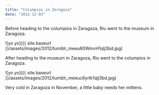 ```yaml
---
title: "Columpios in Zaragoza"
date: "2012-12-03"
---
```


Before heading to the columpios in Zaragoza, Riu went to the museum in Zaragoza.

![yo yo]({{ site.baseurl }}/assets/images/2012/tumblr_meeu60WmvH1qlj3bd.jpg)

After heading to the museum in Zaragoza, Riu went to the columpios in Zaragoza.

![yo yo]({{ site.baseurl }}/assets/images/2012/tumblr_meeuc6yrlk1qlj3bd.jpg)

Very cold in Zaragoza in November, a little baby needs her mittens.

